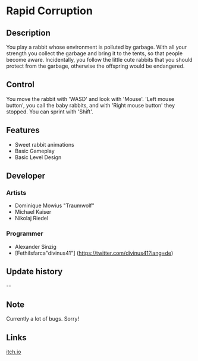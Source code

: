 # Rapid Corruption

## Description

You play a rabbit whose environment is polluted by garbage. With all your strength you collect the garbage and bring it to the tents, 
so that people become aware. Incidentally, you follow the little cute rabbits that you should protect from the garbage, 
otherwise the offspring would be endangered.

## Control

You move the rabbit with 'WASD' and look with 'Mouse'. 'Left mouse button', you call the baby rabbits, and with 'Right mouse button' they stopped. 
You can sprint with 'Shift'.

## Features

* Sweet rabbit animations
* Basic Gameplay
* Basic Level Design

## Developer

### Artists

* Dominique Mowius "Traumwolf"
* Michael Kaiser
* Nikolaj Riedel

### Programmer

* Alexander Sinzig
* [FethiIsfarca"divinus41"] (https://twitter.com/divinus41?lang=de)

## Update history

--

## Note

Currently a lot of bugs. Sorry!

## Links

[itch.io](https://traumwolf.itch.io/rapid-corruption)